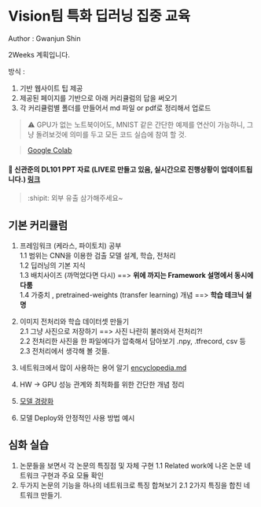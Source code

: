 # Vision팀 특화 딥러닝 집중 교육
Author : Gwanjun Shin

2Weeks 계획입니다.

방식 : 
  1. 기반 웹사이트 팁 제공
  2. 제공된 페이지를 기반으로 아래 커리큘럼의 답을 써오기
  3. 각 커리큘럼별 폴더를 만들어서 md 파일 or pdf로 정리해서 업로드
  
> :warning: GPU가 없는 노트북이어도, MNIST 같은 간단한 예제를 연산이 가능하니, 그냥 돌려보것에 의미를 두고 모든 코드 실습에 참여 할 것.

> [Google Colab](https://zzsza.github.io/data/2018/08/30/google-colab/)

#### :loudspeaker: 신관준의 DL101 PPT 자료 (LIVE로 만들고 있음, 실시간으로 진행상황이 업데이트됩니다.) [링크](https://dgistackr-my.sharepoint.com/:p:/g/personal/shinkansan_dgist_ac_kr/EWgcbM-pK89HguSDCcR0b_YBT2YrO-JyVmdz0wE0SqniQQ?e=TvGBHe)
> :shipit: 외부 유출 삼가해주세요~

## 기본 커리큘럼

1. 프레임워크 (케라스, 파이토치) 공부   
  1.1 범위는 CNN을 이용한 검출 모델 설계, 학습, 전처리   
  1.2 딥러닝의 기본 지식   
  1.3 배치사이즈 (까먹었다면 다시)   ==> **위에 까지는 Framework 설명에서 동시에 다룸**   
  1.4 가중치 , pretrained-weights (transfer learning) 개념   ==> **학습 테크닉 설명**   
     
2. 이미지 전처리와 학습 데이터셋 만들기   
  2.1 그냥 사진으로 저장하기 ==> 사진 나란히 불러와서 전처리?!   
  2.2 전처리한 사진을 한 파일에다가 압축해서 담아보기 .npy, .tfrecord, csv 등   
  2.3 전처리에서 생각해 볼 것들.   
  
3. 네트워크에서 많이 사용하는 용어 알기 [encyclopedia.md](encyclopedia.md)

4. HW -> GPU 성능 관계와 최적화를 위한 간단한 개념 정리   
  1. [모델 경량화](model-optimization)
5. 모델 Deploy와 안정적인 사용 방법 예시

## 심화 실습
1. 논문들을 보면서 각 논문의 특징점 및 자체 구현
  1.1 Related work에 나온 논문 네트워크 구현과 주요 모듈 확인
2. 두가지 논문의 기능을 하나의 네트워크로 특징 합쳐보기
  2.1 2가지 특징을 합친 네트워크 만들기.
